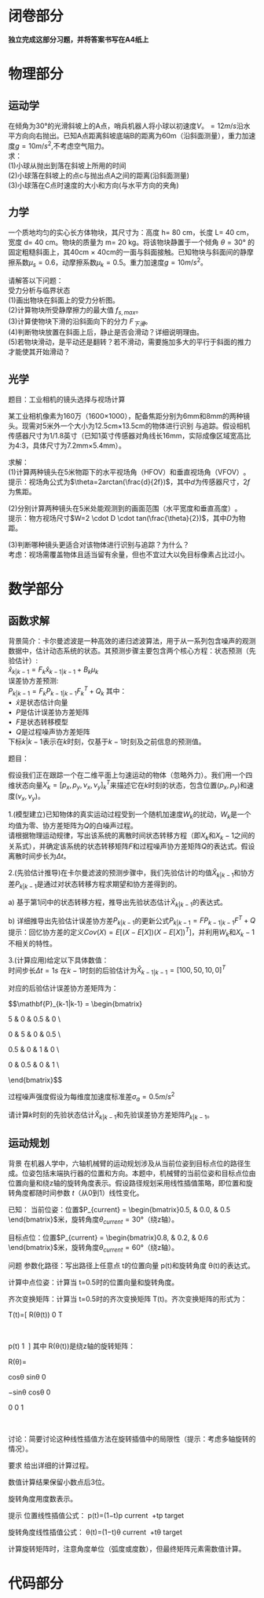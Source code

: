 # 闭卷部分
**独立完成这部分习题，并将答案书写在A4纸上**

# 物理部分
## 运动学
在倾角为30°的光滑斜坡上的A点，哨兵机器人将小球以初速度$V。=12m/s$沿水平方向向右抛出。已知A点距离斜坡底端B的距离为60m（沿斜面测量），重力加速度$g=10m/s^2$,不考虑空气阻力。  
求：  
(1)小球从抛出到落在斜坡上所用的时间  
(2)小球落在斜坡上的点c与抛出点A之间的距离(沿斜面测量)  
(3)小球落在C点时速度的大小和方向(与水平方向的夹角)

## 力学

一个质地均匀的实心长方体物块，其尺寸为：高度 h= 80 cm，长度 L= 40 cm，宽度 d= 40 cm。物块的质量为 m= 20 kg。将该物块静置于一个倾角 $θ = 30°$ 的固定粗糙斜面上，其40cm × 40cm的一面与斜面接触。已知物块与斜面间的静摩擦系数$\mu_s=0.6$，动摩擦系数$\mu_k=0.5$。重力加速度$g=10m/s^2$。

​​请解答以下问题：​​  
​​受力分析与临界状态​​  
(1)画出物块在斜面上的受力分析图。  
(2)计算物块所受静摩擦力的最大值 $f_{s,max}$。  
(3)计算使物块下滑的沿斜面向下的分力 $F_{下滑}$。  
(4)判断物块放置在斜面上后，静止是否会滑动？详细说明理由。  
(5)若物块滑动，是平动还是翻转？若不滑动，需要施加多大的平行于斜面的推力才能使其开始滑动？


## 光学

题目：工业相机的镜头选择与视场计算​​

某工业相机像素为160万（1600×1000），配备焦距分别为6mm和8mm的两种镜头。现需对5米外一个大小为12.5cm×13.5cm的物体进行识别 与追踪。假设相机传感器尺寸为1/1.8英寸（已知1英寸传感器对角线长16mm，实际成像区域宽高比为4:3，具体尺寸为7.2mm×5.4mm）。

​求解：  
(1)​计算两种镜头在5米物距下的水平视场角（HFOV）和垂直视场角（VFOV）​​。  
提示：视场角公式为$\theta=2arctan(\frac{d}{2f})$，其中$d$为传感器尺寸，$2f$为焦距。  

​​(2)分别计算两种镜头在5米处能观测到的画面范围（水平宽度和垂直高度）​​。  
提示：物方视场尺寸$W=2 \cdot D \cdot tan(\frac{\theta}{2})$，其中$D$为物距。  

​​(3)判断哪种镜头更适合对该物体进行识别与追踪？为什么？​​  
考虑：视场需覆盖物体且适当留有余量，但也不宜过大以免目标像素占比过小。

# 数学部分

## 函数求解

​​背景简介：​​
卡尔曼滤波是一种高效的递归滤波算法，用于从一系列包含噪声的观测数据中，估计动态系统的状态。其预测步骤主要包含两个核心方程：
​​状态预测（先验估计）​​:  
$\widehat x_{k|k-1}=F_k \widehat x_{k-1|k-1} + B_k \mu_k$  
​​误差协方差预测​​:  
$P_{k|k-1}=F_k P_{k-1|k-1} F_k^T + Q_k$
其中：  
$\bullet \ \ \widehat x$是状态估计向量  
$\bullet \ \ P$是估计误差协方差矩阵  
$\bullet \ \ F$是状态转移模型  
$\bullet \ \ Q$是过程噪声协方差矩阵  
下标$k|k-1$表示在$k$时刻，仅基于$k-1$时刻及之前信息的预测值。  

​​题目：​​

假设我们正在跟踪一个在二维平面上匀速运动的物体（忽略外力）。我们用一个四维状态向量$X_k=[p_x,p_y,\nu_x,\nu_y]_k^T$来描述它在$k$时刻的状态，包含位置($p_x , p_y$)和速度($\nu_x , \nu_y$)。

1.(模型建立)已知物体的真实运动过程受到一个随机加速度$W_k$的扰动，$W_k$是一个均值为零、协方差矩阵为$Q$的白噪声过程。  
请根据物理运动规律，写出该系统的​​离散时间状态转移方程​​（即$X_k$和$X_k-1$之间的关系式），并确定该系统的​​状态转移矩阵$F$和​过​程噪声协方差矩阵$Q$的表达式。假设离散时间步长为$\Delta t$。

​2.(先验估计推导)​在卡尔曼滤波的预测步骤中，我们先验估计的均值$\widehat X_{k|k-1}$和协方差$P_{k|k-1}$是通过对状态转移方程求期望和协方差得到的。

a) 基于第1问中的状态转移方程，推导出先验状态估计$\widehat X_{k|k-1}$的表达式。

b) 详细推导出先验估计误差协方差$P_{k|k-1}$的更新公式$P_{k|k-1}=F P_{k-1|k-1} F^T + Q$  
提示：回忆协方差的定义$Cov(X)=E[(X-E[X])(X-E[X])^T]$，并利用$W_k$和$X_k-1$不相关的特性。

​3.(计算应用)给定以下具体数值：  
时间步长$\Delta t = 1s$
在$k-1$时刻的后验估计为$\widehat X_{k-1|k-1}=[100,50,10,0]^T$  

对应的后验估计误差协方差矩阵为：  


$$\mathbf{P}_{k-1|k-1} = \begin{bmatrix}

5 & 0 & 0.5 & 0 \\

0 & 5 & 0 & 0.5 \\

0.5 & 0 & 1 & 0 \\

0 & 0.5 & 0 & 1 \\

\end{bmatrix}$$

过程噪声强度假设为每维度加速度标准差$\sigma_a = 0.5 m / s^2$

请计算$k$时刻的​​先验状态估计$\widehat X_{k|k-1}$和​​先验误差协方差矩阵$P_{k|k-1}$​。

## 运动规划

背景
在机器人学中，六轴机械臂的运动规划涉及从当前位姿到目标点位的路径生成。位姿包括末端执行器的位置和方向。本题中，机械臂的当前位姿和目标点位由位置向量和绕z轴的旋转角度表示。假设路径规划采用线性插值策略，即位置和旋转角度都随时间参数 $t$（从0到1）线性变化。

已知：
当前位姿：位置$P_{current} = \begin{bmatrix}0.5, & 0.0, & 0.5 \end{bmatrix}$米，旋转角度$\theta_{current} = 30°$（绕z轴）。

目标点位：位置$P_{current} = \begin{bmatrix}0.8, & 0.2, & 0.6 \end{bmatrix}$米，旋转角度$\theta_{current} = 60°$（绕z轴）。

问题
​​参数化路径​​：写出路径上任意点 t的位置向量 p(t)和旋转角度 θ(t)的表达式。

​​计算中点位姿​​：计算当 t=0.5时的位置向量和旋转角度。

​​齐次变换矩阵​​：计算当 t=0.5时的齐次变换矩阵 T(t)。齐次变换矩阵的形式为：

T(t)=[ 
R(θ(t))
0 
T
 
​
  
p(t)
1
​
 ]
其中 R(θ(t))是绕z轴的旋转矩阵：

R(θ)= 
​
  
cosθ
sinθ
0
​
  
−sinθ
cosθ
0
​
  
0
0
1
​
  
​
 
​​讨论​​：简要讨论这种线性插值方法在旋转插值中的局限性（提示：考虑多轴旋转的情况）。

要求
给出详细的计算过程。

数值计算结果保留小数点后3位。

旋转角度用度数表示。

提示
位置线性插值公式： p(t)=(1−t)p 
current
​
 +tp 
target
​
 

旋转角度线性插值公式： θ(t)=(1−t)θ 
current
​
 +tθ 
target
​
 

计算旋转矩阵时，注意角度单位（弧度或度数），但最终矩阵元素需数值计算。

# 代码部分
